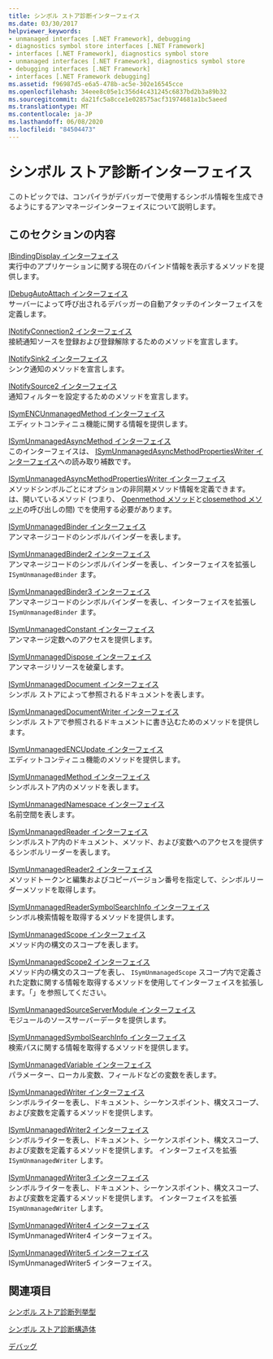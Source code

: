 ```yaml
---
title: シンボル ストア診断インターフェイス
ms.date: 03/30/2017
helpviewer_keywords:
- unmanaged interfaces [.NET Framework], debugging
- diagnostics symbol store interfaces [.NET Framework]
- interfaces [.NET Framework], diagnostics symbol store
- unmanaged interfaces [.NET Framework], diagnostics symbol store
- debugging interfaces [.NET Framework]
- interfaces [.NET Framework debugging]
ms.assetid: f96987d5-e6a5-478b-ac5e-302e16545cce
ms.openlocfilehash: 34eee8c05e1c356d4c431245c6837bd2b3a89b32
ms.sourcegitcommit: da21fc5a8cce1e028575acf31974681a1bc5aeed
ms.translationtype: MT
ms.contentlocale: ja-JP
ms.lasthandoff: 06/08/2020
ms.locfileid: "84504473"
---
```

# <a name="diagnostics-symbol-store-interfaces"></a>シンボル ストア診断インターフェイス
このトピックでは、コンパイラがデバッガーで使用するシンボル情報を生成できるようにするアンマネージインターフェイスについて説明します。  
  
## <a name="in-this-section"></a>このセクションの内容  
 [IBindingDisplay インターフェイス](ibindingdisplay-interface.md)  
 実行中のアプリケーションに関する現在のバインド情報を表示するメソッドを提供します。  
  
 [IDebugAutoAttach インターフェイス](idebugautoattach-interface.md)  
 サーバーによって呼び出されるデバッガーの自動アタッチのインターフェイスを定義します。  
  
 [INotifyConnection2 インターフェイス](inotifyconnection2-interface.md)  
 接続通知ソースを登録および登録解除するためのメソッドを宣言します。  
  
 [INotifySink2 インターフェイス](inotifysink2-interface.md)  
 シンク通知のメソッドを宣言します。  
  
 [INotifySource2 インターフェイス](inotifysource2-interface.md)  
 通知フィルターを設定するためのメソッドを宣言します。  
  
 [ISymENCUnmanagedMethod インターフェイス](isymencunmanagedmethod-interface.md)  
 エディットコンティニュ機能に関する情報を提供します。  
  
 [ISymUnmanagedAsyncMethod インターフェイス](isymunmanagedasyncmethod-interface.md)  
 このインターフェイスは、 [ISymUnmanagedAsyncMethodPropertiesWriter インターフェイス](isymunmanagedasyncmethodpropertieswriter-interface.md)への読み取り補数です。  
  
 [ISymUnmanagedAsyncMethodPropertiesWriter インターフェイス](isymunmanagedasyncmethodpropertieswriter-interface.md)  
 メソッドシンボルごとにオプションの非同期メソッド情報を定義できます。 は、開いているメソッド (つまり、 [Openmethod メソッド](isymunmanagedwriter-openmethod-method.md)と[closemethod メソッド](isymunmanagedwriter-closemethod-method.md)の呼び出しの間) でを使用する必要があります。  
  
 [ISymUnmanagedBinder インターフェイス](isymunmanagedbinder-interface.md)  
 アンマネージコードのシンボルバインダーを表します。  
  
 [ISymUnmanagedBinder2 インターフェイス](isymunmanagedbinder2-interface.md)  
 アンマネージコードのシンボルバインダーを表し、インターフェイスを拡張し `ISymUnmanagedBinder` ます。  
  
 [ISymUnmanagedBinder3 インターフェイス](isymunmanagedbinder3-interface.md)  
 アンマネージコードのシンボルバインダーを表し、インターフェイスを拡張し `ISymUnmanagedBinder` ます。  
  
 [ISymUnmanagedConstant インターフェイス](isymunmanagedconstant-interface.md)  
 アンマネージ定数へのアクセスを提供します。  
  
 [ISymUnmanagedDispose インターフェイス](isymunmanageddispose-interface.md)  
 アンマネージリソースを破棄します。  
  
 [ISymUnmanagedDocument インターフェイス](isymunmanageddocument-interface.md)  
 シンボル ストアによって参照されるドキュメントを表します。  
  
 [ISymUnmanagedDocumentWriter インターフェイス](isymunmanageddocumentwriter-interface.md)  
 シンボル ストアで参照されるドキュメントに書き込むためのメソッドを提供します。  
  
 [ISymUnmanagedENCUpdate インターフェイス](isymunmanagedencupdate-interface.md)  
 エディットコンティニュ機能のメソッドを提供します。  
  
 [ISymUnmanagedMethod インターフェイス](isymunmanagedmethod-interface.md)  
 シンボルストア内のメソッドを表します。  
  
 [ISymUnmanagedNamespace インターフェイス](isymunmanagednamespace-interface.md)  
 名前空間を表します。  
  
 [ISymUnmanagedReader インターフェイス](isymunmanagedreader-interface.md)  
 シンボルストア内のドキュメント、メソッド、および変数へのアクセスを提供するシンボルリーダーを表します。  
  
 [ISymUnmanagedReader2 インターフェイス](isymunmanagedreader2-interface.md)  
 メソッドトークンと編集およびコピーバージョン番号を指定して、シンボルリーダーメソッドを取得します。  
  
 [ISymUnmanagedReaderSymbolSearchInfo インターフェイス](isymunmanagedreadersymbolsearchinfo-interface.md)  
 シンボル検索情報を取得するメソッドを提供します。  
  
 [ISymUnmanagedScope インターフェイス](isymunmanagedscope-interface.md)  
 メソッド内の構文のスコープを表します。  
  
 [ISymUnmanagedScope2 インターフェイス](isymunmanagedscope2-interface.md)  
 メソッド内の構文のスコープを表し、 `ISymUnmanagedScope` スコープ内で定義された定数に関する情報を取得するメソッドを使用してインターフェイスを拡張します。「」を参照してください。  
  
 [ISymUnmanagedSourceServerModule インターフェイス](isymunmanagedsourceservermodule-interface.md)  
 モジュールのソースサーバーデータを提供します。  
  
 [ISymUnmanagedSymbolSearchInfo インターフェイス](isymunmanagedsymbolsearchinfo-interface.md)  
 検索パスに関する情報を取得するメソッドを提供します。  
  
 [ISymUnmanagedVariable インターフェイス](isymunmanagedvariable-interface.md)  
 パラメーター、ローカル変数、フィールドなどの変数を表します。  
  
 [ISymUnmanagedWriter インターフェイス](isymunmanagedwriter-interface.md)  
 シンボルライターを表し、ドキュメント、シーケンスポイント、構文スコープ、および変数を定義するメソッドを提供します。  
  
 [ISymUnmanagedWriter2 インターフェイス](isymunmanagedwriter2-interface.md)  
 シンボルライターを表し、ドキュメント、シーケンスポイント、構文スコープ、および変数を定義するメソッドを提供します。 インターフェイスを拡張 `ISymUnmanagedWriter` します。  
  
 [ISymUnmanagedWriter3 インターフェイス](isymunmanagedwriter3-interface.md)  
 シンボルライターを表し、ドキュメント、シーケンスポイント、構文スコープ、および変数を定義するメソッドを提供します。 インターフェイスを拡張 `ISymUnmanagedWriter` します。  
  
 [ISymUnmanagedWriter4 インターフェイス](isymunmanagedwriter4-interface.md)  
 ISymUnmanagedWriter4 インターフェイス。  
  
 [ISymUnmanagedWriter5 インターフェイス](isymunmanagedwriter5-interface.md)  
 ISymUnmanagedWriter5 インターフェイス。  
  
## <a name="related-sections"></a>関連項目  
 [シンボル ストア診断列挙型](diagnostics-symbol-store-enumerations.md)  
  
 [シンボル ストア診断構造体](diagnostics-symbol-store-structures.md)  
  
 [デバッグ](../debugging/index.md)
